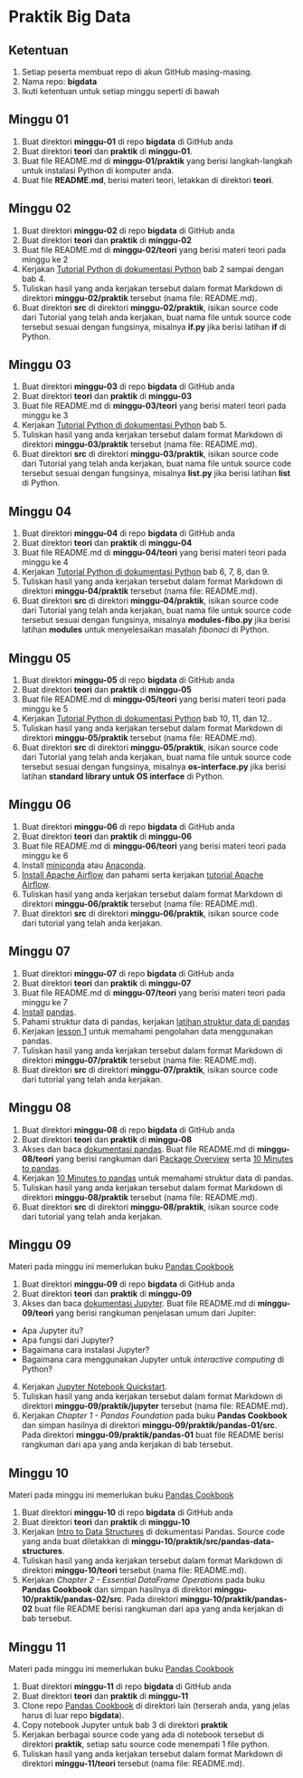 # Praktik Big Data

## Ketentuan

1.  Setiap peserta membuat repo di akun GitHub masing-masing.
2.  Nama repo: **bigdata**
3.  Ikuti ketentuan untuk setiap minggu seperti di bawah

## Minggu 01

1.  Buat direktori **minggu-01** di repo **bigdata** di GitHub anda
2.  Buat direktori **teori** dan **praktik** di **minggu-01**.
3.  Buat file README.md di **minggu-01/praktik** yang berisi langkah-langkah untuk instalasi Python di komputer anda.
4.  Buat file **README.md**, berisi materi teori, letakkan di direktori **teori**.

## Minggu 02

1.  Buat direktori **minggu-02** di repo **bigdata** di GitHub anda
2.  Buat direktori **teori** dan **praktik** di **minggu-02**
3.  Buat file README.md di **minggu-02/teori** yang berisi materi teori pada minggu ke 2
4.  Kerjakan [Tutorial Python di dokumentasi Python](https://docs.python.org/3/tutorial/index.html) bab 2 sampai dengan bab 4.
5.  Tuliskan hasil yang anda kerjakan tersebut dalam format Markdown di direktori **minggu-02/praktik** tersebut (nama file: README.md).
6.  Buat direktori **src** di direktori **minggu-02/praktik**, isikan source code dari Tutorial yang telah anda kerjakan, buat nama file untuk source code tersebut sesuai dengan fungsinya, misalnya **if.py** jika berisi latihan **if** di Python.

## Minggu 03

1.  Buat direktori **minggu-03** di repo **bigdata** di GitHub anda
2.  Buat direktori **teori** dan **praktik** di **minggu-03**
3.  Buat file README.md di **minggu-03/teori** yang berisi materi teori pada minggu ke 3
4.  Kerjakan [Tutorial Python di dokumentasi Python](https://docs.python.org/3/tutorial/index.html) bab 5.
5.  Tuliskan hasil yang anda kerjakan tersebut dalam format Markdown di direktori **minggu-03/praktik** tersebut (nama file: README.md).
6.  Buat direktori **src** di direktori **minggu-03/praktik**, isikan source code dari Tutorial yang telah anda kerjakan, buat nama file untuk source code tersebut sesuai dengan fungsinya, misalnya **list.py** jika berisi latihan **list** di Python.

## Minggu 04

1.  Buat direktori **minggu-04** di repo **bigdata** di GitHub anda
2.  Buat direktori **teori** dan **praktik** di **minggu-04**
3.  Buat file README.md di **minggu-04/teori** yang berisi materi teori pada minggu ke 4
4.  Kerjakan [Tutorial Python di dokumentasi Python](https://docs.python.org/3/tutorial/index.html) bab 6, 7, 8, dan 9.
5.  Tuliskan hasil yang anda kerjakan tersebut dalam format Markdown di direktori **minggu-04/praktik** tersebut (nama file: README.md).
6.  Buat direktori **src** di direktori **minggu-04/praktik**, isikan source code dari Tutorial yang telah anda kerjakan, buat nama file untuk source code tersebut sesuai dengan fungsinya, misalnya **modules-fibo.py** jika berisi latihan **modules** untuk menyelesaikan masalah *fibonaci* di Python.

## Minggu 05

1.  Buat direktori **minggu-05** di repo **bigdata** di GitHub anda
2.  Buat direktori **teori** dan **praktik** di **minggu-05**
3.  Buat file README.md di **minggu-05/teori** yang berisi materi teori pada minggu ke 5
4.  Kerjakan [Tutorial Python di dokumentasi Python](https://docs.python.org/3/tutorial/index.html) bab 10, 11, dan 12..
5.  Tuliskan hasil yang anda kerjakan tersebut dalam format Markdown di direktori **minggu-05/praktik** tersebut (nama file: README.md).
6.  Buat direktori **src** di direktori **minggu-05/praktik**, isikan source code dari Tutorial yang telah anda kerjakan, buat nama file untuk source code tersebut sesuai dengan fungsinya, misalnya **os-interface.py** jika berisi latihan **standard library untuk OS interface** di Python.

## Minggu 06

1.  Buat direktori **minggu-06** di repo **bigdata** di GitHub anda
2.  Buat direktori **teori** dan **praktik** di **minggu-06**
3.  Buat file README.md di **minggu-06/teori** yang berisi materi teori pada minggu ke 6
4.  Install [miniconda](https://conda.io/miniconda.html) atau [Anaconda](https://www.anaconda.com/download).
5.  [Install Apache Airflow](https://airflow.apache.org/installation.html) dan pahami serta kerjakan [tutorial Apache Airflow](https://airflow.apache.org/tutorial.html).
6.  Tuliskan hasil yang anda kerjakan tersebut dalam format Markdown di direktori **minggu-06/praktik** tersebut (nama file: README.md).
7.  Buat direktori **src** di direktori **minggu-06/praktik**, isikan source code dari tutorial yang telah anda kerjakan.

## Minggu 07

1.  Buat direktori **minggu-07** di repo **bigdata** di GitHub anda
2.  Buat direktori **teori** dan **praktik** di **minggu-07**
3.  Buat file README.md di **minggu-07/teori** yang berisi materi teori pada minggu ke 7
4.  [Install](http://pandas.pydata.org/pandas-docs/stable/install.html) [pandas](https://pandas.pydata.org/). 
5.  Pahami struktur data di pandas, kerjakan [latihan struktur data di pandas](http://pandas.pydata.org/pandas-docs/stable/dsintro.html)
6.  Kerjakan [lesson 1](http://nbviewer.jupyter.org/urls/bitbucket.org/hrojas/learn-pandas/raw/master/lessons/01%20-%20Lesson.ipynb) untuk memahami pengolahan data menggunakan pandas.
7.  Tuliskan hasil yang anda kerjakan tersebut dalam format Markdown di direktori **minggu-07/praktik** tersebut (nama file: README.md).
8.  Buat direktori **src** di direktori **minggu-07/praktik**, isikan source code dari tutorial yang telah anda kerjakan.

## Minggu 08

1.  Buat direktori **minggu-08** di repo **bigdata** di GitHub anda
2.  Buat direktori **teori** dan **praktik** di **minggu-08**
3.  Akses dan baca [dokumentasi pandas](http://pandas.pydata.org/pandas-docs/stable/index.html). Buat file README.md di **minggu-08/teori** yang berisi rangkuman dari [Package Overview](http://pandas.pydata.org/pandas-docs/stable/overview.html) serta [10 Minutes to pandas](http://pandas.pydata.org/pandas-docs/stable/10min.html).
4.  Kerjakan [10 Minutes to pandas](http://pandas.pydata.org/pandas-docs/stable/10min.html) untuk memahami struktur data di pandas.
5.  Tuliskan hasil yang anda kerjakan tersebut dalam format Markdown di direktori **minggu-08/praktik** tersebut (nama file: README.md).
6.  Buat direktori **src** di direktori **minggu-08/praktik**, isikan source code dari tutorial yang telah anda kerjakan.

## Minggu 09

Materi pada minggu ini memerlukan buku [Pandas Cookbook](https://www.packtpub.com/big-data-and-business-intelligence/pandas-cookbook)

1.  Buat direktori **minggu-09** di repo **bigdata** di GitHub anda
2.  Buat direktori **teori** dan **praktik** di **minggu-09**
3.  Akses dan baca [dokumentasi Jupyter](http://jupyter.org/documentation). Buat file README.md di **minggu-09/teori** yang berisi rangkuman penjelasan umum dari Jupiter: 
  * Apa Jupyter itu? 
  * Apa fungsi dari Jupyter?
  * Bagaimana cara instalasi Jupyter?
  * Bagaimana cara menggunakan Jupyter untuk _interactive computing_ di Python?
4.  Kerjakan [Jupyter Notebook Quickstart](https://jupyter.readthedocs.io/en/latest/content-quickstart.html).
5.  Tuliskan hasil yang anda kerjakan tersebut dalam format Markdown di direktori **minggu-09/praktik/jupyter** tersebut (nama file: README.md).
6.  Kerjakan _Chapter 1 - Pandas Foundation_ pada buku **Pandas Cookbook** dan simpan hasilnya di direktori **minggu-09/praktik/pandas-01/src**. Pada direktori **minggu-09/praktik/pandas-01** buat file README berisi rangkuman dari apa yang anda kerjakan di bab tersebut.

## Minggu 10

Materi pada minggu ini memerlukan buku [Pandas Cookbook](https://www.packtpub.com/big-data-and-business-intelligence/pandas-cookbook)

1.  Buat direktori **minggu-10** di repo **bigdata** di GitHub anda
2.  Buat direktori **teori** dan **praktik** di **minggu-10**
3.  Kerjakan [Intro to Data Structures](http://pandas.pydata.org/pandas-docs/stable/dsintro.html) di dokumentasi Pandas. Source code yang anda buat diletakkan di **minggu-10/praktik/src/pandas-data-structures**.
4.  Tuliskan hasil yang anda kerjakan tersebut dalam format Markdown di direktori **minggu-10/teori** tersebut (nama file: README.md).
6.  Kerjakan _Chapter 2 - Essential DataFrame Operations_ pada buku **Pandas Cookbook** dan simpan hasilnya di direktori **minggu-10/praktik/pandas-02/src**. Pada direktori **minggu-10/praktik/pandas-02** buat file README berisi rangkuman dari apa yang anda kerjakan di bab tersebut.

## Minggu 11

Materi pada minggu ini memerlukan buku [Pandas Cookbook](https://www.packtpub.com/big-data-and-business-intelligence/pandas-cookbook)

1.  Buat direktori **minggu-11** di repo **bigdata** di GitHub anda
2.  Buat direktori **teori** dan **praktik** di **minggu-11**
3.  Clone repo [Pandas Cookbook](https://github.com/PacktPublishing/Pandas-Cookbook) di direktori lain (terserah anda, yang jelas harus di luar repo **bigdata**).
4.  Copy notebook Jupyter untuk bab 3 di direktori **praktik**
5.  Kerjakan berbagai source code yang ada di notebook tersebut di direktori **praktik**, setiap satu source code menempati 1 file python.
6.  Tuliskan hasil yang anda kerjakan tersebut dalam format Markdown di direktori **minggu-11/teori** tersebut (nama file: README.md).

